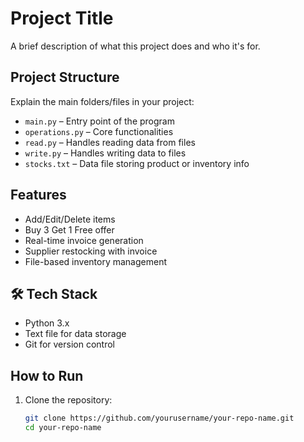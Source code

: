 # Project Title

A brief description of what this project does and who it's for.

##  Project Structure

Explain the main folders/files in your project:
- `main.py` – Entry point of the program
- `operations.py` – Core functionalities
- `read.py` – Handles reading data from files
- `write.py` – Handles writing data to files
- `stocks.txt` – Data file storing product or inventory info

##  Features

- Add/Edit/Delete items
- Buy 3 Get 1 Free offer
- Real-time invoice generation
- Supplier restocking with invoice
- File-based inventory management

## 🛠 Tech Stack

- Python 3.x
- Text file for data storage
- Git for version control

##  How to Run

1. Clone the repository:
   ```bash
   git clone https://github.com/yourusername/your-repo-name.git
   cd your-repo-name
